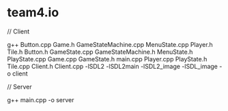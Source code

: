 # team4.io

// Client
<p>g++ Button.cpp Game.h GameStateMachine.cpp MenuState.cpp Player.h Tile.h Button.h GameState.cpp GameStateMachine.h MenuState.h PlayState.cpp Game.cpp GameState.h main.cpp Player.cpp PlayState.h Tile.cpp Client.h Client.cpp -lSDL2 -lSDL2main -lSDL2_image -lSDL_image -o client</p>

// Server
<p>g++ main.cpp -o server</p>
